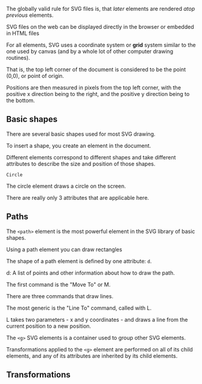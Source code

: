 The globally valid rule for SVG files is, that *later* elements are rendered *atop previous* elements.

SVG files on the web can be displayed directly in the browser or embedded in HTML files

For all elements, SVG uses a coordinate system or **grid** system similar to the one used by canvas (and by a whole lot of other computer drawing routines).
 
That is, the top left corner of the document is considered to be the point (0,0), or point of origin.
 
Positions are then measured in pixels from the top left corner, with the positive x direction being to the right, and the positive y direction being to the bottom.

## Basic shapes

There are several basic shapes used for most SVG drawing.

To insert a shape, you create an element in the document.

Different elements correspond to different shapes and take different attributes to describe the size and position of those shapes.

`Circle`

The circle element draws a circle on the screen.

There are really only 3 attributes that are applicable here.

## Paths

The `<path>` element is the most powerful element in the SVG library of basic shapes.

Using a path element you can draw rectangles 

The shape of a path element is defined by one attribute: `d`.

d: A list of points and other information about how to draw the path.

The first command is the "Move To" or M.

There are three commands that draw lines.

The most generic is the "Line To" command, called with L.

L takes two parameters - x and y coordinates - and draws a line from the current position to a new position.

The `<g>` SVG elements is a container used to group other SVG elements.

Transformations applied to the `<g>` element are performed on all of its child elements, and any of its attributes are inherited by its child elements.

## Transformations



